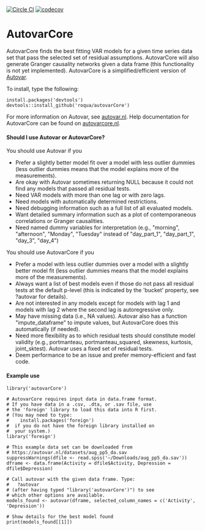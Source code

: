 [![Circle CI](https://circleci.com/gh/roqua/autovarCore.png?style=shield&circle-token=6934b57a8e350e98f46f7798cf9347dce3c0d74f)](https://circleci.com/gh/roqua/autovarCore)
[![codecov](https://codecov.io/gh/roqua/autovarCore/branch/master/graph/badge.svg)](https://codecov.io/gh/roqua/autovarCore)

AutovarCore
===========

AutovarCore finds the best fitting VAR models for a given time series data set that pass the selected set of residual assumptions. AutovarCore will also generate Granger causality networks given a data frame (this functionality is not yet implemented). AutovarCore is a simplified/efficient version of [Autovar](https://github.com/roqua/autovar).

To install, type the following:

    install.packages('devtools')
    devtools::install_github('roqua/autovarCore')

For more information on Autovar, see [autovar.nl](https://autovar.nl). Help documentation for AutovarCore can be found on [autovarcore.nl](http://autovarcore.nl).


#### Should I use Autovar or AutovarCore?

You should use Autovar if you

* Prefer a slightly better model fit over a model with less outlier dummies (less outlier dummies means that the model explains more of the measurements).
* Are okay with Autovar sometimes returning NULL because it could not find any models that passed all residual tests.
* Need VAR models with more than one lag or with zero lags.
* Need models with automatically determined restrictions.
* Need debugging information such as a full list of all evaluated models.
* Want detailed summary information such as a plot of contemporaneous correlations or Granger causalities.
* Need named dummy variables for interpretation (e.g., "morning", "afternoon", "Monday", "Tuesday" instead of "day\_part\_1", "day\_part\_1", "day\_3", "day\_4")

You should use AutovarCore if you

* Prefer a model with less outlier dummies over a model with a slightly better model fit (less outlier dummies means that the model explains more of the measurements).
* Always want a list of best models even if those do not pass all residual tests at the default p-level (this is indicated by the 'bucket' property, see ?autovar for details).
* Are not interested in any models except for models with lag 1 and models with lag 2 where the second lag is autoregressive only.
* May have missing data (i.e., NA values). Autovar also has a function "impute\_dataframe" to impute values, but AutovarCore does this automatically (if needed).
* Need more flexibility as to which residual tests should constitute model validity (e.g., portmanteau, portmanteau\_squared, skewness, kurtosis, joint_sktest). Autovar uses a fixed set of residual tests.
* Deem performance to be an issue and prefer memory-efficient and fast code.


#### Example use

    library('autovarCore')
    
    # AutovarCore requires input data in data.frame format.
    # If you have data in a .csv, .dta, or .sav file, use
    # the 'foreign' library to load this data into R first.
    # (You may need to type:
    #    install.packages('foreign')
    #  if you do not have the foreign library installed on
    #  your system.)
    library('foreign')
    
    # This example data set can be downloaded from
    # https://autovar.nl/datasets/aug_pp5_da.sav
    suppressWarnings(dfile <- read.spss('~/Downloads/aug_pp5_da.sav'))
    dframe <- data.frame(Activity = dfile$Activity, Depression = dfile$Depression)
    
    # Call autovar with the given data frame. Type:
    #   ?autovar
    # (after having typed "library('autovarCore')") to see 
    # which other options are available.
    models_found <- autovar(dframe, selected_column_names = c('Activity', 'Depression'))
    
    # Show details for the best model found
    print(models_found[[1]])


